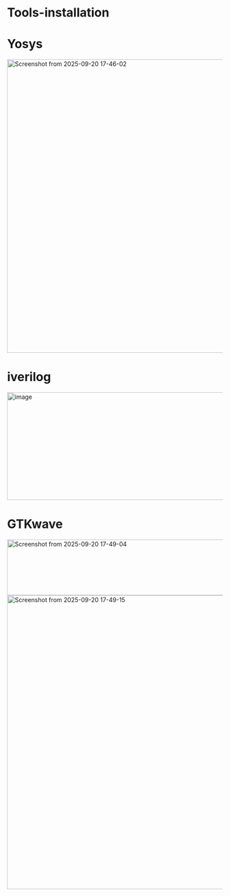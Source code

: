# Tools-installation
# Yosys

<img width="836" height="684" alt="Screenshot from 2025-09-20 17-46-02" src="https://github.com/user-attachments/assets/478753d8-0e9a-4b09-8cae-b8a5b044a587" />

# iverilog

<img width="779" height="251" alt="image" src="https://github.com/user-attachments/assets/5f9f890f-664f-448d-b69f-c975b86f72e5" />

# GTKwave
<img width="686" height="130" alt="Screenshot from 2025-09-20 17-49-04" src="https://github.com/user-attachments/assets/8f284e5c-3ce1-4d10-9d2f-6b7c1d00ba94" />
<img width="1027" height="685" alt="Screenshot from 2025-09-20 17-49-15" src="https://github.com/user-attachments/assets/50101ec6-07fc-4b10-8b94-014100235775" />

